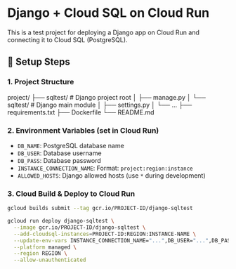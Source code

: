 # Django + Cloud SQL on Cloud Run

This is a test project for deploying a Django app on Cloud Run and connecting it to Cloud SQL (PostgreSQL).

## 🔧 Setup Steps

### 1. Project Structure

project/ 
├── sqltest/ # Django project root │
├── manage.py 
│ └── sqltest/ # Django main module │
├── settings.py 
│ └── ... 
├── requirements.txt 
├── Dockerfile 
└── README.md

### 2. Environment Variables (set in Cloud Run)

- `DB_NAME`: PostgreSQL database name
- `DB_USER`: Database username
- `DB_PASS`: Database password
- `INSTANCE_CONNECTION_NAME`: Format: `project:region:instance`
- `ALLOWED_HOSTS`: Django allowed hosts (use `*` during development)

### 3. Cloud Build & Deploy to Cloud Run

```bash
gcloud builds submit --tag gcr.io/PROJECT-ID/django-sqltest

gcloud run deploy django-sqltest \
  --image gcr.io/PROJECT-ID/django-sqltest \
  --add-cloudsql-instances=PROJECT-ID:REGION:INSTANCE-NAME \
  --update-env-vars INSTANCE_CONNECTION_NAME="...",DB_USER="...",DB_PASS="...",DB_NAME="...",ALLOWED_HOSTS="*" \
  --platform managed \
  --region REGION \
  --allow-unauthenticated

